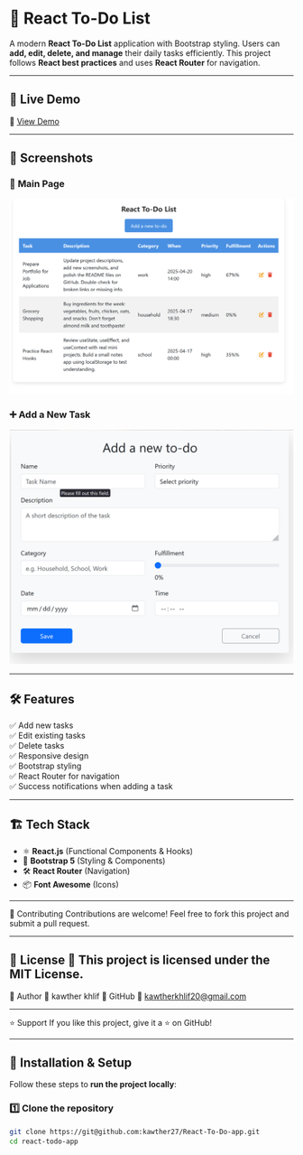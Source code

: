# 📝 React To-Do List

A modern **React To-Do List** application with Bootstrap styling. Users can **add, edit, delete, and manage** their daily tasks efficiently. This project follows **React best practices** and uses **React Router** for navigation.

---

## 🚀 **Live Demo**
🔗 [View Demo]() 

---

## 📸 **Screenshots**

### 📌 **Main Page**
![Main Page](/src/assets/front.png)

### ➕ **Add a New Task**
![Add Task](/src/assets/add-toDo.png)

---

## 🛠️ **Features**
✅ Add new tasks  
✅ Edit existing tasks  
✅ Delete tasks  
✅ Responsive design  
✅ Bootstrap styling  
✅ React Router for navigation  
✅ Success notifications when adding a task  

---

## 🏗️ **Tech Stack**
- ⚛ **React.js** (Functional Components & Hooks)
- 🎨 **Bootstrap 5** (Styling & Components)
- 🛠️ **React Router** (Navigation)
- 📦 **Font Awesome** (Icons)

---
🌟 Contributing
Contributions are welcome!
Feel free to fork this project and submit a pull request.

---
📜 License
📝 This project is licensed under the MIT License.
---
🙋 Author
👤 kawther khlif
🔗 GitHub
📧 kawtherkhlif20@gmail.com

---
⭐ Support
If you like this project, give it a ⭐ on GitHub!

---
## 🚀 **Installation & Setup**
Follow these steps to **run the project locally**:

### 1️⃣ Clone the repository
```sh
git clone https://git@github.com:kawther27/React-To-Do-app.git
cd react-todo-app


